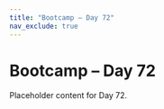 ```yaml
---
title: "Bootcamp – Day 72"
nav_exclude: true
---
```


# Bootcamp – Day 72

Placeholder content for Day 72.
